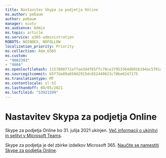 ```yaml
---
title: Nastavitev Skypa za podjetja Online
ms.author: pebaum
author: pebaum
manager: scotv
ms.audience: Admin
ms.topic: article
ms.service: o365-administration
ROBOTS: NOINDEX, NOFOLLOW
localization_priority: Priority
ms.collection: Adm_O365
ms.custom:
- "9002393"
- "4666"
ms.openlocfilehash: 1157800772af7ae3d4f65ffc78ce37953364db016194ac5f01aeb92295390f93
ms.sourcegitcommit: b5f7da89a650d2915dc652449623c78be6247175
ms.translationtype: MT
ms.contentlocale: sl-SI
ms.lasthandoff: 08/05/2021
ms.locfileid: "53921599"
---
```

# <a name="set-up-skype-for-business-online"></a>Nastavitev Skypa za podjetja Online

Skype za podjetja Online bo 31. julija 2021 ukinjen. [Več informacij o ukinitvi in selitvi v Microsoft Teams](https://docs.microsoft.com/microsoftteams/skype-for-business-online-retirement).

Skype za podjetja je del zbirke izdelkov Microsoft 365. [Naučite se namestiti Skype za podjetja Online](https://support.office.com/article/Install-Skype-for-Business-Online-8a618bc4-3fc8-4d5f-9d62-cf93a0494800).
